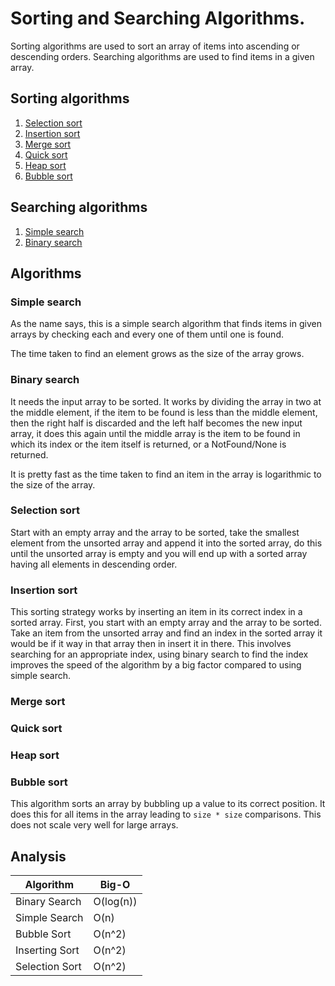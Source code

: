# Sorting and Searching Algorithms.

Sorting algorithms are used to sort an array of items into ascending or descending orders.
Searching algorithms are used to find items in a given array.

## Sorting algorithms

1. [Selection sort](#selection-sort)
1. [Insertion sort](#insertion-sort)
1. [Merge sort](#merge-sort)
1. [Quick sort](#quick-sort)
1. [Heap sort](#heap-sort)
1. [Bubble sort](#bubble-sort)

## Searching algorithms

1. [Simple search](#simple-search)
1. [Binary search](#binary-search)

## Algorithms

### Simple search

As the name says, this is a simple search algorithm that finds items in given arrays by checking each and every one of them until one is found.

The time taken to find an element grows as the size of the array grows.

### Binary search

It needs the input array to be sorted. It works by dividing the array in two at the middle element, if the item to be found is less than the middle element, then the right half is discarded and the left half becomes the new input array, it does this again until the middle array is the item to be found in which its index or the item itself is returned, or a NotFound/None is returned.

It is pretty fast as the time taken to find an item in the array is logarithmic to the size of the array.

### Selection sort

Start with an empty array and the array to be sorted, take the smallest element from the unsorted array and append it into the sorted array, do this until the unsorted array is empty and you will end up with a sorted array having all elements in descending order.

### Insertion sort

This sorting strategy works by inserting an item in its correct index in a sorted array.
First, you start with an empty array and the array to be sorted. Take an item from the unsorted array and find an index in the sorted array it would be if it way in that array then in insert it in there.
This involves searching for an appropriate index, using binary search to find the index improves the speed of the algorithm by a big factor compared to using simple search.

### Merge sort

### Quick sort

### Heap sort

### Bubble sort

This algorithm sorts an array by bubbling up a value to its correct position. It does this for all items in the array leading to `size * size` comparisons. This does not scale very well for large arrays.

## Analysis

| Algorithm      | Big-O     |
| -------------- | --------- |
| Binary Search  | O(log(n)) |
| Simple Search  | O(n)      |
| Bubble Sort    | O(n^2)    |
| Inserting Sort | O(n^2)    |
| Selection Sort | O(n^2)    |
